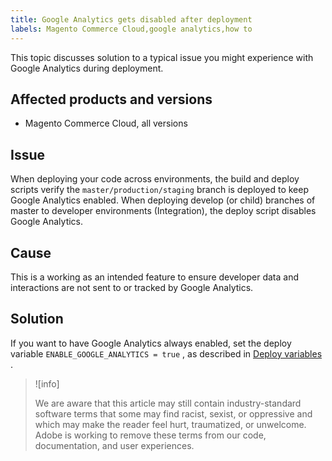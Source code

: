```yaml
---
title: Google Analytics gets disabled after deployment
labels: Magento Commerce Cloud,google analytics,how to
---
```


This topic discusses solution to a typical issue you might experience with Google Analytics during deployment.

## Affected products and versions

* Magento Commerce Cloud, all versions

<h2 id="google-analytics-disables-when-deployed">Issue</h2>

When deploying your code across environments, the build and deploy scripts verify the `master/production/staging` branch is deployed to keep Google Analytics enabled. When deploying develop (or child) branches of master to developer environments (Integration), the deploy script disables Google Analytics.

## Cause

This is a working as an intended feature to ensure developer data and interactions are not sent to or tracked by Google Analytics.

## Solution

If you want to have Google Analytics always enabled, set the deploy variable `ENABLE_GOOGLE_ANALYTICS = true` , as described in [Deploy variables](https://devdocs.magento.com/guides/v2.3/cloud/env/variables-deploy.html#enable_google_analytics) .

>![info]
>
>We are aware that this article may still contain industry-standard software terms that some may find racist, sexist, or oppressive and which may make the reader feel hurt, traumatized, or unwelcome. Adobe is working to remove these terms from our code, documentation, and user experiences.
